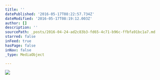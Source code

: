 ```yaml
---
title: ''
datePublished: '2016-05-17T08:22:57.734Z'
dateModified: '2016-05-17T08:19:12.003Z'
author: []
description: ''
sourcePath: _posts/2016-04-24-ad2c83b3-fd65-4c71-b96c-ffbfa91bc1a7.md
starred: false
inFeed: true
hasPage: false
inNav: false
_type: MediaObject

---
```

![](https://the-grid-user-content.s3-us-west-2.amazonaws.com/5a5ba2ff-ae80-4bde-b265-e7670b180e13.jpg)
